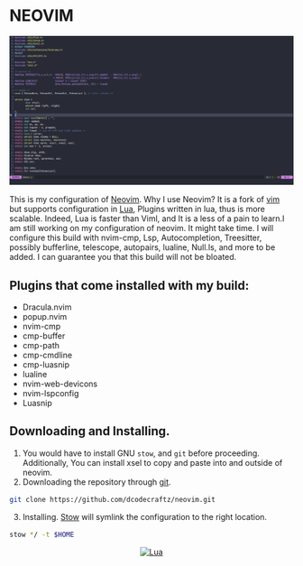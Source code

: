 # NEOVIM

![neovim image](./.vim.pic.png)

This is my configuration of [Neovim](https://neovim.io/). Why I use Neovim? It is a fork of [vim](https://www.vim.org/) but supports configuration in [Lua](https://www.lua.org/), Plugins written 
in lua, thus is more scalable. Indeed, Lua is faster than Viml, and It is a less of a pain to learn.I am still working on my configuration of neovim. It might take time. I will configure 
this build with nvim-cmp, Lsp, Autocompletion, Treesitter, possibly bufferline, telescope, autopairs, lualine, Null.ls,  and more to be added. I can 
guarantee you that this build will not be bloated. 

## Plugins that come installed with my build: 
- Dracula.nvim
- popup.nvim
- nvim-cmp
- cmp-buffer
- cmp-path
- cmp-cmdline
- cmp-luasnip
- lualine
- nvim-web-devicons
- nvim-lspconfig
- Luasnip

## Downloading and Installing. 

1. You would have to install GNU `stow`, and `git` before proceeding. Additionally, You can install xsel to copy and paste into and outside of neovim.
2. Downloading the repository through [git](https://git-scm.com/).   
```bash
git clone https://github.com/dcodecraftz/neovim.git
```
3. Installing. 
[Stow](https://www.gnu.org/software/stow/) will symlink the configuration to the right location. 
```bash
stow */ -t $HOME
```

<div align="center" id="madewithlua">
	
[![Lua](https://img.shields.io/badge/Made%20with%20Lua-blue.svg?style=for-the-badge&logo=lua)](#madewithlua)
	
</div>
